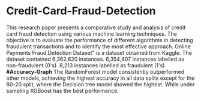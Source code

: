 # Credit-Card-Fraud-Detection
This research paper presents a comparative study and analysis of credit card fraud detection using various machine learning techniques. The objective is to evaluate the performance of different algorithms in detecting fraudulent transactions and to identify the most effective approach.
Online Payments Fraud Detection Dataset" is a dataset obtained from Kaggle.
The dataset contained 6,362,620 instances.
6,354,407 instances labelled as non-fraudulent (0's).
8,213 instances labelled as fraudulent (1's).
**#Accuracy-Graph**
The RandomForest model consistently outperformed other models, achieving the highest accuracy in all data splits except for the 80-20 split, where the Decision tree model showed the highest. While under sampling XGBoost has the best performance.
